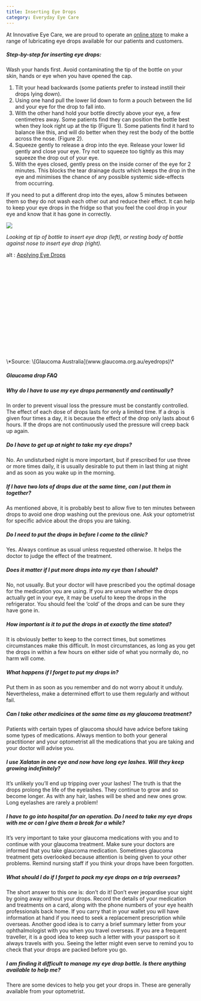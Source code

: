 ```yaml
---
title: Inserting Eye Drops
category: Everyday Eye Care
---
```

<div class="employee-heading">
<p>At Innovative Eye Care, we are proud to operate an <a href="http://eyesolutions.com.au/collections/dry-eye-treatments">online store</a> to make a range of lubricating eye drops available for our patients and customers.</p>
</div>

##### Step-by-step for inserting eye drops:

Wash your hands first. Avoid contaminating the tip of the bottle on your skin, hands or eye when you have opened the cap. 

1. Tilt your head backwards (some patients prefer to instead instill their drops lying down).
2. Using one hand pull the lower lid down to form a pouch between the lid and your eye for the drop to fall into.
3. With the other hand hold your bottle directly above your eye, a few centimetres away. Some patients find they can position the bottle best when they look right up at the tip (Figure 1). Some patients find it hard to balance like this, and will do better when they rest the body of the bottle across the nose. (Figure 2). 
4. Squeeze gently to release a drop into the eye. Release your lower lid gently and close your eye. Try not to squeeze too tightly as this may squeeze the drop out of your eye.
5. With the eyes closed, gently press on the inside corner of the eye for 2 minutes. This blocks the tear drainage ducts which keeps the drop in the eye and minimises the chance of any possible systemic side-effects from occurring.

If you need to put a different drop into the eyes, allow 5 minutes between them so they do not wash each other out and reduce their effect. It can help to keep your eye drops in the fridge so that you feel the cool drop in your eye and know that it has gone in correctly.

![](/uploads/eye-drops.png)

*Looking at tip of bottle to insert eye drop (left), or resting body of bottle against nose to insert eye drop (right).*

<div class="myWrapper" style="position: relative; padding-bottom: 56.25%; height: 0;"><!--\[if IE]><iframe frameborder="0" type="text/html" src="https://www.youtube.com/embed/uY5HLrXo6HE?player_width=100%&player_height=100%&site_company_language=34&autostart=false" width="100%" height="100%" style="position:absolute;top:0;left:0;width:100%;height:100%;"></iframe><!\[endif]--><!--\[if !IE]> <--><object data="https://www.youtube.com/embed/uY5HLrXo6HE?player_width=100%&player_height=100%&site_company_language=34&autostart=false" type="text/html" width="100%" height="100%" style="position:absolute;top:0;left:0;width:100%;height:100%;">  alt : <a href="https://www.youtube.com/embed/uY5HLrXo6HE?player_width=100%&player_height=100%&site_company_language=34&autostart=false">Applying Eye Drops</a></object><!--> <!\[endif]--></div>
\*Source: \[Glaucoma Australia](www.glaucoma.org.au/eyedrops)\*

##### Glaucoma drop FAQ

##### Why do I have to use my eye drops permanently and continually?

In order to prevent visual loss the pressure must be constantly controlled. The effect of each dose of drops lasts for only a limited time. If a drop is given four times a day, it is because the effect of the drop only lasts about 6 hours. If the drops are not continuously used the pressure will creep back up again.

##### Do I have to get up at night to take my eye drops?

No. An undisturbed night is more important, but if prescribed for use three or more times daily, it is usually desirable to put them in last thing at night and as soon as you wake up in the morning.

##### If I have two lots of drops due at the same time, can I put them in together?

As mentioned above, it is probably best to allow five to ten minutes between drops to avoid one drop washing out the previous one. Ask your optometrist for specific advice about the drops you are taking.

##### Do I need to put the drops in before I come to the clinic?

Yes. Always continue as usual unless requested otherwise. It helps the doctor to judge the effect of the treatment.

##### Does it matter if I put more drops into my eye than I should?

No, not usually. But your doctor will have prescribed you the optimal dosage for the medication you are using. If you are unsure whether the drops actually get in your eye, it may be useful to keep the drops in the refrigerator. You should feel the ‘cold’ of the drops and can be sure they have gone in.

##### How important is it to put the drops in at exactly the time stated?

It is obviously better to keep to the correct times, but sometimes circumstances make this difficult. In most circumstances, as long as you get the drops in within a few hours on either side of what you normally do, no harm will come.

##### What happens if I forget to put my drops in?

Put them in as soon as you remember and do not worry about it unduly. Nevertheless, make a determined effort to use them regularly and without fail.

##### Can I take other medicines at the same time as my glaucoma treatment?

Patients with certain types of glaucoma should have advice before taking some types of medications. Always mention to both your general practitioner and your optometrist all the medications that you are taking and your doctor will advise you.

##### I use Xalatan in one eye and now have long eye lashes. Will they keep growing indefinitely?

It’s unlikely you’ll end up tripping over your lashes! The truth is that the drops prolong the life of the eyelashes. They continue to grow and so become longer. As with any hair, lashes will be shed and new ones grow. Long eyelashes are rarely a problem!

##### I have to go into hospital for an operation. Do I need to take my eye drops with me or can I give them a break for a while?

It’s very important to take your glaucoma medications with you and to continue with your glaucoma treatment. Make sure your doctors are informed that you take glaucoma medication. Sometimes glaucoma treatment gets overlooked because attention is being given to your other problems. Remind nursing staff if you think your drops have been forgotten.

##### What should I do if I forget to pack my eye drops on a trip overseas?

The short answer to this one is: don’t do it! Don’t ever jeopardise your sight by going away without your drops. Record the details of your medication and treatments on a card, along with the phone numbers of your eye health professionals back home. If you carry that in your wallet you will have information at hand if you need to seek a replacement prescription while overseas. Another good idea is to carry a brief summary letter from your ophthalmologist with you when you travel overseas. If you are a frequent traveller, it is a good idea to keep such a letter with your passport so it always travels with you. Seeing the letter might even serve to remind you to check that your drops are packed before you go.

##### I am finding it difficult to manage my eye drop bottle. Is there anything available to help me?

There are some devices to help you get your drops in. These are generally available from your optometrist.